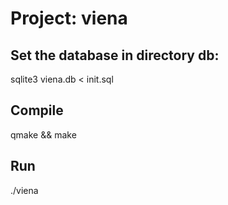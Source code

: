 # Project: viena

## Set the database in directory db:

sqlite3 viena.db < init.sql

## Compile

qmake && make

## Run

./viena


